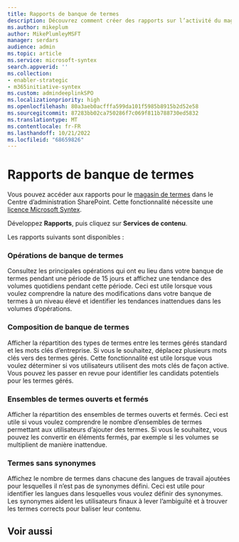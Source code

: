 ```yaml
---
title: Rapports de banque de termes
description: Découvrez comment créer des rapports sur l’activité du magasin de termes.
ms.author: mikeplum
author: MikePlumleyMSFT
manager: serdars
audience: admin
ms.topic: article
ms.service: microsoft-syntex
search.appverid: ''
ms.collection:
- enabler-strategic
- m365initiative-syntex
ms.custom: admindeeplinkSPO
ms.localizationpriority: high
ms.openlocfilehash: 80a3aeb0acfffa599da101f5985b8915b2d52e58
ms.sourcegitcommit: 87283bb02ca750286f7c069f811b788730ed5832
ms.translationtype: MT
ms.contentlocale: fr-FR
ms.lasthandoff: 10/21/2022
ms.locfileid: "68659826"
---
```

# <a name="term-store-reports"></a>Rapports de banque de termes

Vous pouvez accéder aux rapports pour le <a href="https://go.microsoft.com/fwlink/?linkid=2185073" target="_blank">magasin de termes</a> dans le Centre d’administration SharePoint. Cette fonctionnalité nécessite une [licence Microsoft Syntex](syntex-licensing.md).

Développez **Rapports**, puis cliquez sur **Services de contenu**.

Les rapports suivants sont disponibles :

### <a name="term-store-operations"></a>Opérations de banque de termes

Consultez les principales opérations qui ont eu lieu dans votre banque de termes pendant une période de 15 jours et affichez une tendance des volumes quotidiens pendant cette période. Ceci est utile lorsque vous voulez comprendre la nature des modifications dans votre banque de termes à un niveau élevé et identifier les tendances inattendues dans les volumes d’opérations. 

### <a name="term-store-composition"></a>Composition de banque de termes

Afficher la répartition des types de termes entre les termes gérés standard et les mots clés d’entreprise. Si vous le souhaitez, déplacez plusieurs mots clés vers des termes gérés. Cette fonctionnalité est utile lorsque vous voulez déterminer si vos utilisateurs utilisent des mots clés de façon active. Vous pouvez les passer en revue pour identifier les candidats potentiels pour les termes gérés.

### <a name="open-and-closed-term-sets"></a>Ensembles de termes ouverts et fermés

Afficher la répartition des ensembles de termes ouverts et fermés. Ceci est utile si vous voulez comprendre le nombre d’ensembles de termes permettant aux utilisateurs d’ajouter des termes. Si vous le souhaitez, vous pouvez les convertir en éléments fermés, par exemple si les volumes se multiplient de manière inattendue. 

### <a name="terms-without-synonyms"></a>Termes sans synonymes

Affichez le nombre de termes dans chacune des langues de travail ajoutées pour lesquelles il n’est pas de synonymes défini. Ceci est utile pour identifier les langues dans lesquelles vous voulez définir des synonymes. Les synonymes aident les utilisateurs finaux à lever l’ambiguïté et à trouver les termes corrects pour baliser leur contenu.

## <a name="see-also"></a>Voir aussi



  






